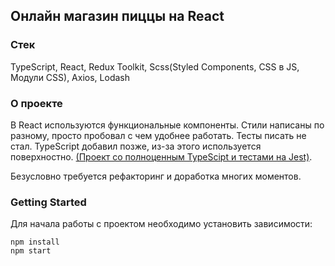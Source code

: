 ## Онлайн магазин пиццы на React

### Стек

TypeScript, React, Redux Toolkit, Scss(Styled Components, CSS в JS, Модули CSS), Axios, Lodash

### О проекте

В React используются функциональные компоненты. Стили написаны по разному, просто пробовал с чем удобнее работать. Тесты писать не стал. TypeScript добавил позже, из-за этого используется поверхностно. [(Проект со полноценным TypeScipt и тестами на Jest)](https://github.com/AmirGorbachev/FSD-4th-task).

Безусловно требуется рефакторинг и доработка многих моментов.

### Getting Started

Для начала работы с проектом необходимо установить зависимости:

```
npm install
npm start
```
